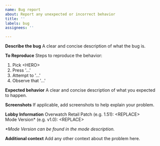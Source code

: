 ```yaml
---
name: Bug report
about: Report any unexpected or incorrect behavior
title: ''
labels: bug
assignees: ''

---
```


**Describe the bug**
A clear and concise description of what the bug is.

**To Reproduce**
Steps to reproduce the behavior:
1. Pick \<HERO>
2. Press '...'
3. Attempt to '...'
4. Observe that '...'

**Expected behavior**
A clear and concise description of what you expected to happen.

**Screenshots**
If applicable, add screenshots to help explain your problem.

**Lobby Information**
Overwatch Retail Patch (e.g. 1.51): \<REPLACE>  
Mode Version* (e.g. v1.0): \<REPLACE>

*\*Mode Version can be found in the mode description.*

**Additional context**
Add any other context about the problem here.
